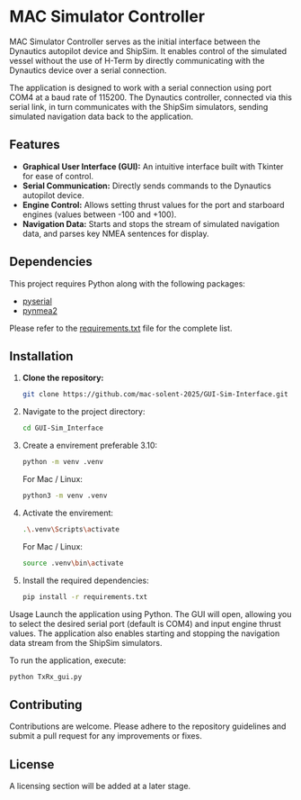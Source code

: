 # MAC Simulator Controller

MAC Simulator Controller serves as the initial interface between the Dynautics autopilot device and ShipSim. It enables control of the simulated vessel without the use of H-Term by directly communicating with the Dynautics device over a serial connection.

The application is designed to work with a serial connection using port COM4 at a baud rate of 115200. The Dynautics controller, connected via this serial link, in turn communicates with the ShipSim simulators, sending simulated navigation data back to the application.

## Features

- **Graphical User Interface (GUI):** An intuitive interface built with Tkinter for ease of control.
- **Serial Communication:** Directly sends commands to the Dynautics autopilot device.
- **Engine Control:** Allows setting thrust values for the port and starboard engines (values between -100 and +100).
- **Navigation Data:** Starts and stops the stream of simulated navigation data, and parses key NMEA sentences for display.

## Dependencies

This project requires Python along with the following packages:
- [pyserial](https://pypi.org/project/pyserial/)
- [pynmea2](https://pypi.org/project/pynmea2/)

Please refer to the [requirements.txt](requirements.txt) file for the complete list.

## Installation

1. **Clone the repository:**

   ```bash
   git clone https://github.com/mac-solent-2025/GUI-Sim-Interface.git
2. Navigate to the project directory:

   ```bash
   cd GUI-Sim_Interface
   ```
3. Create a envirement preferable 3.10:

   ```bash
   python -m venv .venv
   ```
   For Mac / Linux:
   ```bash
   python3 -m venv .venv
   ```

4. Activate the envirement:

   ```bash
   .\.venv\Scripts\activate
   ```
   
   For Mac / Linux:
   ```bash
   source .venv\bin\activate
   ```

5. Install the required dependencies:

   ```bash
   pip install -r requirements.txt
   ```

Usage
Launch the application using Python. The GUI will open, allowing you to select the desired serial port (default is COM4) and input engine thrust values. The application also enables starting and stopping the navigation data stream from the ShipSim simulators.

To run the application, execute:

   ```bash
   python TxRx_gui.py
   ```

## Contributing
Contributions are welcome. Please adhere to the repository guidelines and submit a pull request for any improvements or fixes.

## License
A licensing section will be added at a later stage.
